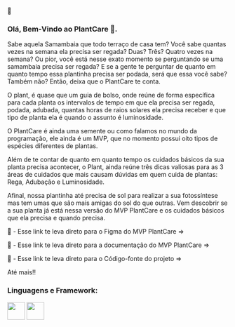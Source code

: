 :seedling:
### Olá, Bem-Vindo ao PlantCare 👋.

Sabe aquela Samambaia que todo terraço de casa tem? Você sabe quantas vezes na semana ela precisa ser regada? Duas? Três? Quatro vezes na semana? Ou pior, você está nesse exato momento se perguntando se uma samambaia precisa ser regada? E se a gente te perguntar de quanto em quanto tempo essa plantinha precisa ser podada, será que essa você sabe? Também não? 
Então, deixa que o PlantCare te conta. 

O plant, é quase que um guia de bolso, onde reúne de forma específica para cada planta os intervalos de tempo em que ela precisa ser regada, podada, adubada, quantas horas de raios solares ela precisa receber e que tipo de planta ela é quando o assunto é luminosidade.

O PlantCare é ainda uma semente ou como falamos no mundo da programação, ele ainda é um MVP, que no momento possui oito tipos de espécies diferentes de plantas.

Além de te contar de quanto em quanto tempo os cuidados básicos da sua planta precisa acontecer, o Plant, ainda reúne três dicas valiosas para as 3 áreas de cuidados que mais causam dúvidas em quem cuida de plantas: Rega, Adubação e Luminosidade. 

Afinal, nossa plantinha até precisa de sol para realizar a sua fotossíntese mas tem umas que são mais amigas do sol do que outras. Vem descobrir se a sua planta já está nessa versão do MVP PlantCare e os cuidados básicos que ela precisa e quando precisa.


:herb: - Esse link te leva direto para o Figma do MVP PlantCare =>

:herb: - Esse link te leva direto para a documentação do MVP PlantCare =>

:herb: - Esse link te leva direto para o Código-fonte do projeto =>

Até mais!!


### Linguagens e Framework:
          
<img loading="lazy" src="https://cdn.jsdelivr.net/gh/devicons/devicon/icons/dart/dart-plain-wordmark.svg" width="40" height="40"/> <img loading="lazy" src="https://cdn.jsdelivr.net/gh/devicons/devicon/icons/flutter/flutter-original.svg" width="40" height="40"/>

          

